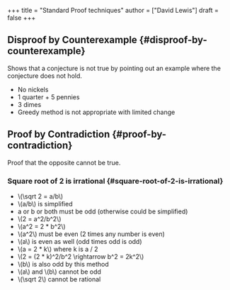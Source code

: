 +++
title = "Standard Proof techniques"
author = ["David Lewis"]
draft = false
+++

## Disproof by Counterexample {#disproof-by-counterexample}

Shows that a conjecture is not true by pointing out an example where the conjecture does not hold.

-   No nickels
-   1 quarter + 5 pennies
-   3 dimes
-   Greedy method is not appropriate with limited change


## Proof by Contradiction {#proof-by-contradiction}

Proof that the opposite cannot be true.


### Square root of 2 is irrational {#square-root-of-2-is-irrational}

-   \\(\sqrt 2 = a/b\\)
-   \\(a/b\\) is simplified
-   a or b or both must be odd (otherwise could be simplified)
-   \\(2 = a^2/b^2\\)
-   \\(a^2 = 2 \* b^2\\)
-   \\(a^2\\) must be even (2 times any number is even)
-   \\(a\\) is even as well (odd times odd is odd)
-   \\(a = 2 \* k\\) where k is a / 2
-   \\(2 = (2 \* k)^2/b^2 \rightarrow b^2 = 2k^2\\)
-   \\(b\\) is also odd by this method
-   \\(a\\) and \\(b\\) cannot be odd
-   \\(\sqrt 2\\) cannot be rational

